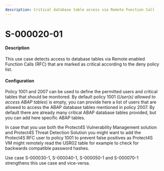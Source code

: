 ```yaml
---
description: Critical database table access via Remote Function Call
---
```


# S-000020-01

#### Description

This use case detects access to database tables via Remote enabled Function Calls (RFC) that are marked as critical  according to the deny policy list.

#### Configuration

Policy 1001 and 2007 can be used to define the permitted users and critical tables that should be monitored. By default policy 1001 (_User(s) allowed to access ABAP tables_) is empty, you can provide here a list of users that are allowed to access the ABAP database tables mentioned in policy 2007. By default there are already many critical ABAP database tables provided, but you can add here specific ABAP tables.

In case that you use both the Protect4S Vulnerability Management solution and Protect4S Threat Detection Solution you might want to add the Protect4S RFC user to policy 1001 to prevent false positives as Protect4S VM might remotely read the USR02 table for example to check for backwards compatible password hashes.

Use case S-000030-1, S-000040-1, S-000050-1 and S-000070-1 strengthens this use case and vice-versa.
